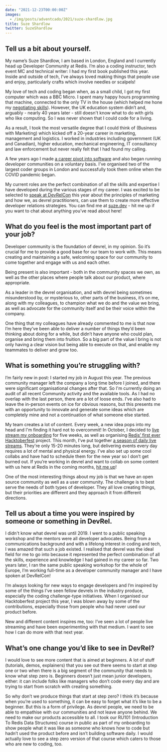 ```yaml
---
date: "2021-12-23T00:00:00Z"
images:
  - /img/posts/adventcado/2021/suze-shardlow.jpg
title: Suze	Shardlow
twitter: SuzeShardlow
---
```


## Tell us a bit about yourself.

My name’s Suze Shardlow, I am based in London, England and I currently head up Developer Community at Redis.  I’m also a coding instructor, tech event MC and technical writer: I had my first book published this year.  Inside and outside of tech, I’ve always loved making things that people use and enjoy, particularly crafts which involve needles or scalpels!

My love of tech and coding began when, as a small child, I got my first computer which was a BBC Micro.  I spent many happy hours programming that machine, connected to the only TV in the house (which helped me hone my [negotiating skills](https://www.youtube.com/watch?v=s8oCwvzKETg)).  However, the UK education system didn’t and, arguably - nearly 40 years later - still doesn't know what to do with girls who like computing.  So I was never shown that I could code for a living.

As a result, I took the most versatile degree that I could think of (Business with Marketing) which kicked off a 20-year career in marketing, management and logistics.  I worked in industries including government (UK and Canadian), higher education, mechanical engineering, IT consultancy and law enforcement but never really felt that I had found my calling.

A few years ago I made [a career pivot into software](https://www.youtube.com/watch?v=Bghs_OyTbrE) and also began running developer communities on a voluntary basis.  I’ve organised two of the largest coder groups in London and successfully took them online when the COVID pandemic began.

My current roles are the perfect combination of all the skills and expertise I have developed during the various stages of my career.  I was excited to be selected to [speak at DevRelCon](https://www.youtube.com/watch?v=Qp3V4eHpV6Y) this year about the principles of marketing and how we, as devrel practitioners, can use them to create more effective developer relations strategies.  You can find me at [suze.dev](https://suze.dev) - hit me up if you want to chat about anything you’ve read about here!


## What do you feel is the most important part of your job?

Developer community is the foundation of devrel, in my opinion.  So it’s crucial for me to provide a good base for our team to work with.  This means creating and maintaining a safe, welcoming space for our community to come together and engage with us and each other.

Being present is also important - both in the community spaces we own, as well as the other places where people talk about our product, where appropriate.

As a leader in the devrel organisation, and with devrel being sometimes misunderstood by, or mysterious to, other parts of the business, it’s on me, along with my colleagues, to champion what we do and the value we bring, as well as advocate for the community itself and be their voice within the company.

One thing that my colleagues have already commented to me is that now I’m here they’ve been able to deliver a number of things they’d been thinking about doing for a while, but didn’t have anyone who could plan, organise and bring them into fruition.  So a big part of the value I bring is not only having a clear vision but being able to execute on that, and enable my teammates to deliver and grow too.

## What is something you’re struggling with?

I’m fairly new in post: I started my job in August this year.  The previous community manager left the company a long time before I joined, and there were significant organisational changes after that.  So I'm currently doing an audit of all recent Community activity and the available tools.  As I had no overlap with the last person, there are a lot of loose ends.  I’ve also had to leave the in-person events on ice for obvious reasons, but this presents me with an opportunity to innovate and generate some ideas which are completely mine and not a continuation of what someone else started.

My team creates a lot of content.  Every week, a new idea pops into my head and I'm finding it hard not to overcommit!  In October, I decided to [live stream my onboarding](https://www.youtube.com/playlist?list=PL83Wfqi-zYZFnQoadXtzjVyjJjA1JSTvU) for five weeks, as well as organising [Redis’ first ever Hacktoberfest](https://developer.redis.com/hacktoberfest/) project.  This month, I’ve put together [a season of daily live streams](https://www.youtube.com/playlist?list=PL83Wfqi-zYZHnAZ849FHLpn6H2hhrxKGp).  They're only 15-20 minutes long, but delivering events every day requires a lot of mental and physical energy.  I’ve also set up some cool collabs and have had to schedule them for the new year so I don’t get burned out.  If you’re working in devrel and want to collab on some content with us here at Redis in the coming months, [hit me up](https://suze.dev)!

One of the most interesting things about my job is that we have an open source community as well as a user community.  The challenge is to best serve the needs of both types of developer.  They all love creating things, but their priorities are different and they approach it from different directions.


## Tell us about a time you were inspired by someone or something in DevRel.

I didn't know what devrel was until 2019.  I went to a public speaking workshop and the mentors were all developer advocates.  Being from a communications background and with a lifelong interest in coding and tech, I was amazed that such a job existed.  I realised that devrel was the ideal field for me to go into because it represented the perfect combination of all the skills, experience and knowledge I had gained in my career so far.  Two years later, I ran the same public speaking workshop for the whole of Europe, I’m working full-time as a developer community manager and I have spoken at DevRelCon!

I’m always looking for new ways to engage developers and I’m inspired by some of the things I’ve seen fellow devrels in the industry produce, especially the coding challenge-type initiatives.  When I organised our Hacktoberfest project this year, I was blown away by some of the contributions, especially those from people who had never used our product before.

New and different content inspires me, too: I’ve seen a lot of people live streaming and have been experimenting with that medium.  I want to see how I can do more with that next year.


## What’s one change you’d like to see in DevRel?

I would love to see more content that is aimed at beginners.  A lot of stuff (tutorials, demos, explainers) that you see out there seems to start at step one or two when there is a big segment of the community that needs to know what step zero is.  Beginners doesn’t just mean junior developers, either: it can include folks like managers who don’t code every day and are trying to start from scratch with creating something.

So why don’t we produce things that start at step zero?  I think it’s because when you’re used to something, it can be easy to forget what it’s like to be a beginner.  But this is a form of privilege.  As devrel people, we need to be able to empathise with our communities and not leave anyone behind.  We need to make our products accessible to all.  I took our RU101 (Introduction To Redis Data Structures) course in public as part of my onboarding to show people what it was like as someone who knows how to code but hadn’t used the product before and isn’t building software daily.  I would actually love to see a step zero version of that course which caters to those who are new to coding, too.